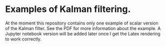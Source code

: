# Examples of Kalman filtering.

At the moment this repository contains only one example of scalar version of the Kalman filter. See the PDF for more information about the example. A Jupyter notebook version will be added later once I get the Latex rendering to work correctly.
